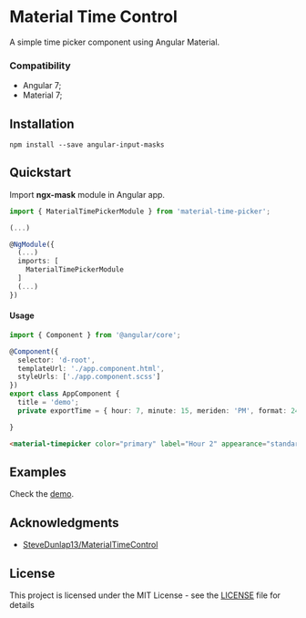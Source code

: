 # Material Time Control

A simple time picker component using Angular Material.

### Compatibility

- Angular 7;
- Material 7;


## Installation

```
npm install --save angular-input-masks
```

## Quickstart

Import **ngx-mask** module in Angular app.

```typescript
import { MaterialTimePickerModule } from 'material-time-picker';

(...)

@NgModule({
  (...)
  imports: [
    MaterialTimePickerModule
  ]
  (...)
})
```

#### Usage

```typescript
import { Component } from '@angular/core';

@Component({
  selector: 'd-root',
  templateUrl: './app.component.html',
  styleUrls: ['./app.component.scss']
})
export class AppComponent {
  title = 'demo';
  private exportTime = { hour: 7, minute: 15, meriden: 'PM', format: 24 };

}
```

```html
<material-timepicker color="primary" label="Hour 2" appearance="standard" [(userTime)]="exportTime"></material-timepicker>
```

## Examples

Check the [demo](https://jsdaddy.github.io/ngx-mask/).

## Acknowledgments

* <a href="https://github.com/SteveDunlap13/MaterialTimeControl">SteveDunlap13/MaterialTimeControl</a>

## License

This project is licensed under the MIT License - see the [LICENSE](LICENSE) file for details
